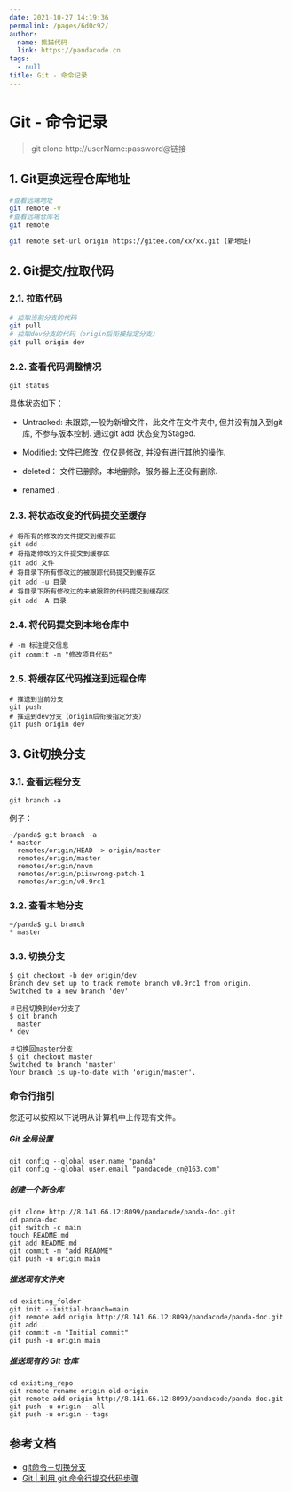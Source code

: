 ```yaml
---
date: 2021-10-27 14:19:36
permalink: /pages/6d0c92/
author: 
  name: 熊猫代码
  link: https://pandacode.cn
tags: 
  - null
title: Git - 命令记录
---
```


# Git - 命令记录

> git clone http://userName:password@链接

## 1. Git更换远程仓库地址

```sh
#查看远端地址
git remote -v
#查看远端仓库名
git remote 

git remote set-url origin https://gitee.com/xx/xx.git (新地址)
```

## 2. Git提交/拉取代码

### 2.1. 拉取代码

```sh
# 拉取当前分支的代码
git pull
# 拉取dev分支的代码（origin后衔接指定分支）
git pull origin dev
```

### 2.2. 查看代码调整情况

```shell
git status
```

具体状态如下：

- Untracked: 未跟踪,一般为新增文件，此文件在文件夹中, 但并没有加入到git库, 不参与版本控制. 通过git add 状态变为Staged.

- Modified: 文件已修改, 仅仅是修改, 并没有进行其他的操作.

- deleted： 文件已删除，本地删除，服务器上还没有删除.

- renamed：

### 2.3.  将状态改变的代码提交至缓存

```shell
# 将所有的修改的文件提交到缓存区
git add .
# 将指定修改的文件提交到缓存区
git add 文件
# 将目录下所有修改过的被跟踪代码提交到缓存区
git add -u 目录
# 将目录下所有修改过的未被跟踪的代码提交到缓存区
git add -A 目录
```

### 2.4. 将代码提交到本地仓库中

```shell
# -m 标注提交信息
git commit -m "修改项目代码"
```

### 2.5. 将缓存区代码推送到远程仓库

```shell
# 推送到当前分支
git push
# 推送到dev分支（origin后衔接指定分支）
git push origin dev
```

## 3. Git切换分支

### 3.1. 查看远程分支

```shell
git branch -a
```

例子：

```shell
~/panda$ git branch -a
* master
  remotes/origin/HEAD -> origin/master
  remotes/origin/master
  remotes/origin/nnvm
  remotes/origin/piiswrong-patch-1
  remotes/origin/v0.9rc1
```

### 3.2. 查看本地分支

```shell
~/panda$ git branch
* master
```

### 3.3. 切换分支

```shell
$ git checkout -b dev origin/dev
Branch dev set up to track remote branch v0.9rc1 from origin.
Switched to a new branch 'dev'

＃已经切换到dev分支了
$ git branch
  master
* dev

＃切换回master分支
$ git checkout master
Switched to branch 'master'
Your branch is up-to-date with 'origin/master'.
```

### 命令行指引

您还可以按照以下说明从计算机中上传现有文件。

##### Git 全局设置

```
git config --global user.name "panda"
git config --global user.email "pandacode_cn@163.com"
```

##### 创建一个新仓库

```
git clone http://8.141.66.12:8099/pandacode/panda-doc.git
cd panda-doc
git switch -c main
touch README.md
git add README.md
git commit -m "add README"
git push -u origin main
```

##### 推送现有文件夹

```
cd existing_folder
git init --initial-branch=main
git remote add origin http://8.141.66.12:8099/pandacode/panda-doc.git
git add .
git commit -m "Initial commit"
git push -u origin main
```

##### 推送现有的 Git 仓库

```
cd existing_repo
git remote rename origin old-origin
git remote add origin http://8.141.66.12:8099/pandacode/panda-doc.git
git push -u origin --all
git push -u origin --tags
```

## 参考文档

- [git命令－切换分支](https://blog.csdn.net/u014540717/article/details/54314126)
- [Git | 利用 git 命令行提交代码步骤](https://www.jianshu.com/p/8189ed4edf98)
